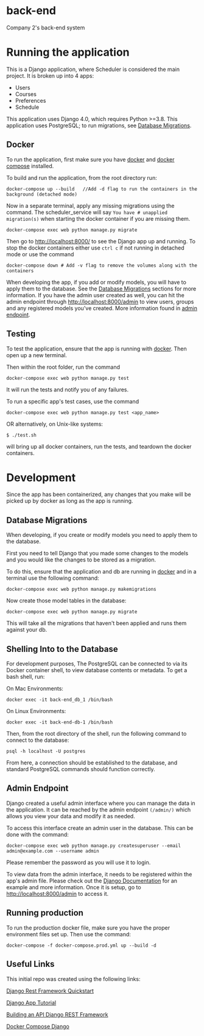 # back-end

Company 2's back-end system

# Running the application

This is a Django application, where Scheduler is considered the main project. It is broken up into 4 apps:
* Users
* Courses
* Preferences
* Schedule

This application uses Django 4.0, which requires Python >=3.8. This application uses PostgreSQL; to run migrations, see [Database Migrations](#database-migrations). 

## Docker

To run the application, first make sure you have [docker](https://docs.docker.com/desktop/) and [docker compose](https://docs.docker.com/compose/install/) installed.

To build and run the application, from the root directory run:
```
docker-compose up --build   //Add -d flag to run the containers in the background (detached mode)
```

Now in a separate terminal, apply any missing migrations using the command. The scheduler_service will say `You have # unapplied migration(s)` when starting the docker container if you are missing them.
```
docker-compose exec web python manage.py migrate
```

Then go to [http://localhost:8000/](http://localhost:8000/) to see the Django app up and running. 
To stop the docker containers either use `ctrl c` if not running in detached mode or use the command
```
docker-compose down # Add -v flag to remove the volumes along with the containers
```

When developing the app, if you add or modify models, you will have to apply them to the database. See the [Database Migrations](#database-migrations) sections for more information. If you have the admin user created as well, you can hit the admin endpoint through [http://localhost:8000/admin](http://localhost:8000/admin) to view users, groups and any registered models you've created. More information found in [admin endpoint](#admin-endpoint).

## Testing

To test the application, ensure that the app is running with [docker](Docker). Then open up a new terminal. 

Then within the root folder, run the command

```
docker-compose exec web python manage.py test
```

It will run the tests and notify you of any failures.

To run a specific app's test cases, use the command

```
docker-compose exec web python manage.py test <app_name>
```

OR alternatively, on Unix-like systems: 

```
$ ./test.sh
```  

will bring up all docker containers, run the tests, and teardown the docker containers. 

# Development

Since the app has been containerized, any changes that you make will be picked up by docker as long as the app is running. 

## Database Migrations

When developing, if you create or modify models you need to apply them to the database.

First you need to tell Django that you made some changes to the models and you would like the changes to be stored as a migration.

To do this, ensure that the application and db are running in [docker](Docker) and in a terminal use the following command:

```
docker-compose exec web python manage.py makemigrations
```

Now create those model tables in the database:

```
docker-compose exec web python manage.py migrate
```

This will take all the migrations that haven't been applied and runs them against your db.

## Shelling Into to the Database

For development purposes, The PostgreSQL can be connected to via its Docker container shell, to view database contents or metadata. To get a bash shell, run:

On Mac Environments: 
```
docker exec -it back-end_db_1 /bin/bash
```

On Linux Environments: 
```
docker exec -it back-end-db-1 /bin/bash
```

Then, from the root directory of the shell, run the following command to connect to the database:

```
psql -h localhost -U postgres
```

From here, a connection should be established to the database, and standard PostgreSQL commands should function correctly.

## Admin Endpoint
Django created a useful admin interface where you can manage the data in the application. It can be reached by the admin endpoint `(/admin/)` which allows you view your data and modify it as needed.

To access this interface create an admin user in the database. This can be done with the command:
```
docker-compose exec web python manage.py createsuperuser --email admin@example.com --username admin
```
Please remember the password as you will use it to login. 

To view data from the admin interface, it needs to be registered within the app's admin file. Please check out the [Django Documentation](https://docs.djangoproject.com/en/4.0/intro/tutorial02/#introducing-the-django-admin) for an example and more information. Once it is setup, go to [http://localhost:8000/admin](http://localhost:8000/admin) to access it. 

## Running production
To run the production docker file, make sure you have the proper environment files set up. Then use the command:
```
docker-compose -f docker-compose.prod.yml up --build -d
```

## Useful Links

This initial repo was created using the following links:

[Django Rest Framework Quickstart](https://www.django-rest-framework.org/tutorial/quickstart/)

[Django App Tutorial](https://docs.djangoproject.com/en/4.0/intro/tutorial01/)

[Building an API Django REST Framework](https://medium.com/backticks-tildes/lets-build-an-api-with-django-rest-framework-32fcf40231e5)

[Docker Compose Django](https://docs.docker.com/samples/django/)
